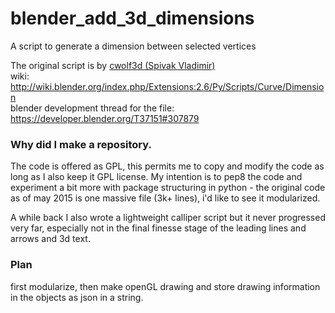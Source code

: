 # blender_add_3d_dimensions
A script to generate a dimension between selected vertices

The original script is by [cwolf3d (Spivak Vladimir)](http://cwolf3d.korostyshev.net/)  
wiki: http://wiki.blender.org/index.php/Extensions:2.6/Py/Scripts/Curve/Dimension  
blender development thread for the file: https://developer.blender.org/T37151#307879  

### Why did I make a repository.

The code is offered as GPL, this permits me to copy and modify the code as long as I also keep it GPL license. My intention is to pep8 the code and experiment a bit more with package structuring in python - the original code as of may 2015 is one massive file (3k+ lines), i'd like to see it modularized. 

A while back I also wrote a lightweight calliper script but it never progressed very far, especially not in the final finesse stage of the leading lines and arrows and 3d text.

### Plan

first modularize, then make openGL drawing and store drawing information in the objects as json in a string.
